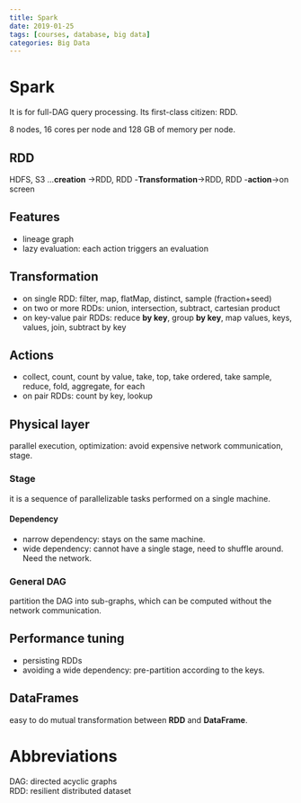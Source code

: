 ```yaml
---
title: Spark
date: 2019-01-25
tags: [courses, database, big data]
categories: Big Data
---
```




# Spark

It is for full-DAG query processing. Its first-class citizen: RDD.

8 nodes, 16 cores per node and 128 GB of memory per node.

## RDD
HDFS, S3 ...**creation** ->RDD, RDD -**Transformation**->RDD, RDD -**action**->on screen
## Features
- lineage graph
- lazy evaluation: each action triggers an evaluation

## Transformation
- on single RDD: filter, map, flatMap, distinct, sample (fraction+seed)
- on two or more RDDs: union, intersection, subtract, cartesian product
- on key-value pair RDDs: reduce **by key**, group **by key**, map values, keys, values, join, subtract by key
## Actions
- collect, count, count by value, take, top, take ordered, take sample, reduce, fold, aggregate, for each  
- on pair RDDs: count by key, lookup

## Physical layer
parallel execution, optimization: avoid expensive network communication, stage.
### Stage
it is a sequence of parallelizable tasks performed on a single machine.

#### Dependency
- narrow dependency: stays on the same machine.
- wide dependency: cannot have a single stage, need to shuffle around. Need the network. 

### General DAG
partition the DAG into sub-graphs, which can be computed without the network communication.

## Performance tuning
- persisting RDDs
- avoiding a wide dependency: pre-partition according to the keys.

## DataFrames
easy to do mutual transformation between **RDD** and **DataFrame**.

# Abbreviations
DAG: directed acyclic graphs  
RDD: resilient distributed dataset